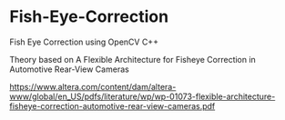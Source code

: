 # Fish-Eye-Correction
Fish Eye Correction using OpenCV C++

Theory based on A Flexible Architecture for Fisheye Correction in Automotive
Rear-View Cameras

https://www.altera.com/content/dam/altera-www/global/en_US/pdfs/literature/wp/wp-01073-flexible-architecture-fisheye-correction-automotive-rear-view-cameras.pdf
